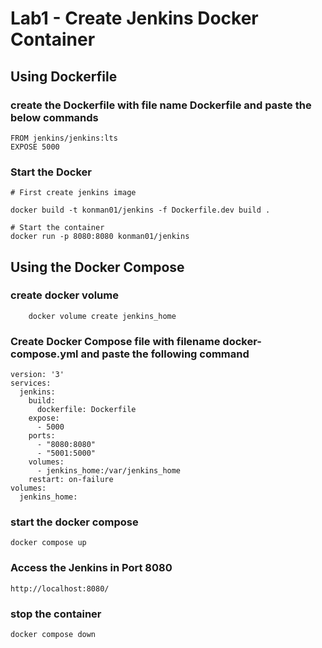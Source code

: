 # Lab1 - Create Jenkins Docker Container

## Using Dockerfile

### create the Dockerfile with file name Dockerfile and paste the below commands
```
FROM jenkins/jenkins:lts
EXPOSE 5000
```

### Start the Docker

```
# First create jenkins image

docker build -t konman01/jenkins -f Dockerfile.dev build .

# Start the container
docker run -p 8080:8080 konman01/jenkins

```

## Using the Docker Compose

### create docker volume
```
	docker volume create jenkins_home
```

### Create Docker Compose file with filename docker-compose.yml and paste the following command

```
version: '3'
services:
  jenkins:
    build: 
      dockerfile: Dockerfile
    expose:
      - 5000
    ports:
      - "8080:8080"
      - "5001:5000"
    volumes:
      - jenkins_home:/var/jenkins_home
    restart: on-failure
volumes:
  jenkins_home:
```

### start the docker compose 

```
docker compose up
```

### Access the Jenkins in Port 8080
```
http://localhost:8080/
```

### stop the container

```
docker compose down
```


